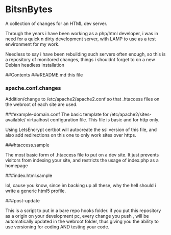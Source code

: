 # BitsnBytes

A collection of changes for an  HTML dev server.

Through the years i have been working as a php/html developer, i was in need for a quick n dirty development server, with LAMP  to use as a test environment for my work.

Needless to say i have been rebuilding such servers often enough, so this is a repository of monitored changes, things i shouldnt forget to on a new Debian headless installation


##Contents
###README.md
this file
### apache.conf.changes 
Addition/change to /etc/apache2/apache2.conf so that .htaccess files on the webroot of each site are used.

###example-domain.conf
The basic template for /etc/apache2/sites-available/ virtualhost configuration file. This file is basic and for http only.

Using LetsEncrypt certbot will autocreate the ssl version of this file, and also add redirections on this one to only work sites over https.

###htaccess.sample

The most basic form of .htaccess file to put on a dev site. It just prevents visitors from indexing your site, and restricts the usage of index.php as a homepage

###index.html.sample

lol, cause you know, since im backing up all these, why the hell should i write a generic html5 profile.

###post-update

This is a script to put in a bare repo hooks folder. if you put this repository as a origin on your development pc, every change you push , will be automatically updated in the webroot folder, thus giving you the ability to use versioning for coding AND testing your code.


 
